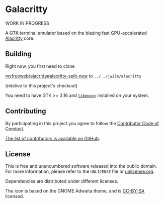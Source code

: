 # Galacritty

WORK IN PROGRESS

A GTK terminal emulator based on the blazing fast GPU-accelerated [Alacritty](https://github.com/jwilm/alacritty) core.

## Building

Right now, you first need to clone

[myfreeweb/alacritty#alacritty-split-new](https://github.com/myfreeweb/alacritty/tree/alacritty-split-new) to `../../jwilm/alacritty`

(relative to this project's checkout)

You need to have GTK >= 3.16 and [`libepoxy`](https://github.com/anholt/libepoxy) installed on your system.

## Contributing

By participating in this project you agree to follow the [Contributor Code of Conduct](https://www.contributor-covenant.org/version/1/4/).

[The list of contributors is available on GitHub](https://github.com/myfreeweb/galacritty/graphs/contributors).

## License

This is free and unencumbered software released into the public domain.  
For more information, please refer to the `UNLICENSE` file or [unlicense.org](http://unlicense.org).

Dependencies are distributed under different licenses.

The icon is based on the GNOME Adwaita theme, and is [CC-BY-SA](http://creativecommons.org/licenses/by-sa/3.0/) licensed.
